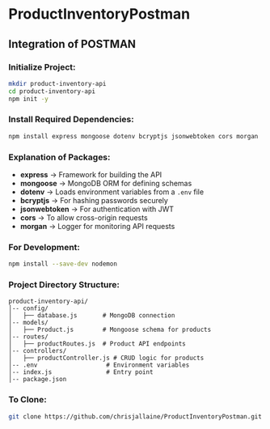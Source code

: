 # ProductInventoryPostman

## Integration of POSTMAN

### Initialize Project:
```sh
mkdir product-inventory-api
cd product-inventory-api
npm init -y
```

### Install Required Dependencies:
```sh
npm install express mongoose dotenv bcryptjs jsonwebtoken cors morgan
```

### Explanation of Packages:
- **express** → Framework for building the API
- **mongoose** → MongoDB ORM for defining schemas
- **dotenv** → Loads environment variables from a `.env` file
- **bcryptjs** → For hashing passwords securely
- **jsonwebtoken** → For authentication with JWT
- **cors** → To allow cross-origin requests
- **morgan** → Logger for monitoring API requests

### For Development:
```sh
npm install --save-dev nodemon
```

### Project Directory Structure:
```
product-inventory-api/
│-- config/
│   ├── database.js       # MongoDB connection
│-- models/
│   ├── Product.js        # Mongoose schema for products
│-- routes/
│   ├── productRoutes.js  # Product API endpoints
│-- controllers/
│   ├── productController.js # CRUD logic for products
│-- .env                   # Environment variables
│-- index.js               # Entry point
│-- package.json
```

### To Clone:
```sh
git clone https://github.com/chrisjallaine/ProductInventoryPostman.git
```
